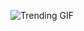 
<!-- GIF_SECTION -->
![Trending GIF](https://media4.giphy.com/media/v1.Y2lkPThiYjIxNzcyM2x5MHU4dHd4eWxqdHd0cmNmMjI4eDloenk1eDFsaGsyMGhoNnVzcyZlcD12MV9naWZzX3NlYXJjaCZjdD1n/hXddB04gkpgBoxApfh/giphy.gif)
<!-- END_GIF_SECTION -->
